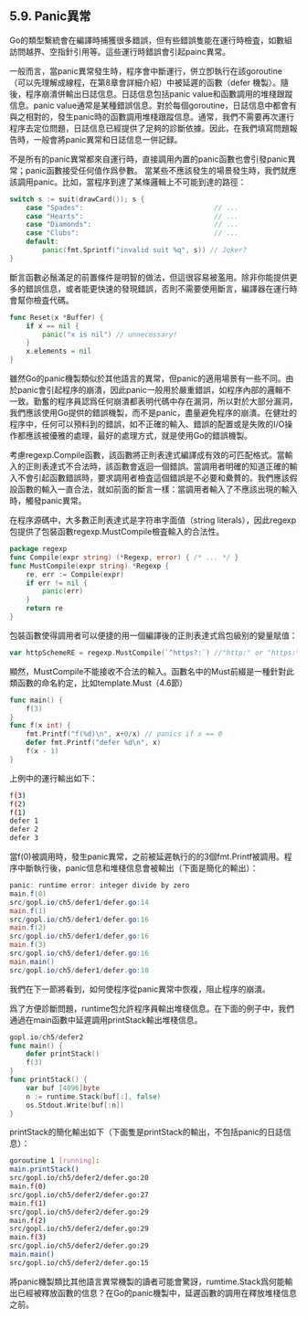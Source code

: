 ## 5.9. Panic異常

Go的類型繫統會在編譯時捕獲很多錯誤，但有些錯誤隻能在運行時檢査，如數組訪問越界、空指針引用等。這些運行時錯誤會引起painc異常。

一般而言，當panic異常發生時，程序會中斷運行，併立卽執行在該goroutine（可以先理解成線程，在第8章會詳細介紹）中被延遲的函數（defer 機製）。隨後，程序崩潰併輸出日誌信息。日誌信息包括panic value和函數調用的堆棧跟蹤信息。panic value通常是某種錯誤信息。對於每個goroutine，日誌信息中都會有與之相對的，發生panic時的函數調用堆棧跟蹤信息。通常，我們不需要再次運行程序去定位問題，日誌信息已經提供了足夠的診斷依據。因此，在我們填寫問題報告時，一般會將panic異常和日誌信息一併記録。

不是所有的panic異常都來自運行時，直接調用內置的panic函數也會引發panic異常；panic函數接受任何值作爲參數。	當某些不應該發生的場景發生時，我們就應該調用panic。比如，當程序到達了某條邏輯上不可能到達的路徑：

```Go
switch s := suit(drawCard()); s {
	case "Spades":                                // ...
	case "Hearts":                                // ...
	case "Diamonds":                              // ...
	case "Clubs":                                 // ...
	default:
		panic(fmt.Sprintf("invalid suit %q", s)) // Joker?
}
```

斷言函數必鬚滿足的前置條件是明智的做法，但這很容易被濫用。除非你能提供更多的錯誤信息，或者能更快速的發現錯誤，否則不需要使用斷言，編譯器在運行時會幫你檢査代碼。

```Go
func Reset(x *Buffer) {
	if x == nil {
		panic("x is nil") // unnecessary!
	}
	x.elements = nil
}
```

雖然Go的panic機製類似於其他語言的異常，但panic的適用場景有一些不同。由於panic會引起程序的崩潰，因此panic一般用於嚴重錯誤，如程序內部的邏輯不一致。勤奮的程序員認爲任何崩潰都表明代碼中存在漏洞，所以對於大部分漏洞，我們應該使用Go提供的錯誤機製，而不是panic，盡量避免程序的崩潰。在健壯的程序中，任何可以預料到的錯誤，如不正確的輸入、錯誤的配置或是失敗的I/O操作都應該被優雅的處理，最好的處理方式，就是使用Go的錯誤機製。

考慮regexp.Compile函數，該函數將正則表達式編譯成有效的可匹配格式。當輸入的正則表達式不合法時，該函數會返迴一個錯誤。當調用者明確的知道正確的輸入不會引起函數錯誤時，要求調用者檢査這個錯誤是不必要和纍贅的。我們應該假設函數的輸入一直合法，就如前面的斷言一樣：當調用者輸入了不應該出現的輸入時，觸發panic異常。

在程序源碼中，大多數正則表達式是字符串字面值（string literals），因此regexp包提供了包裝函數regexp.MustCompile檢査輸入的合法性。

```Go
package regexp
func Compile(expr string) (*Regexp, error) { /* ... */ }
func MustCompile(expr string) *Regexp {
	re, err := Compile(expr)
	if err != nil {
		panic(err)
	}
	return re
}
```

包裝函數使得調用者可以便捷的用一個編譯後的正則表達式爲包級别的變量賦值：

```Go
var httpSchemeRE = regexp.MustCompile(`^https?:`) //"http:" or "https:"
```

顯然，MustCompile不能接收不合法的輸入。函數名中的Must前綴是一種針對此類函數的命名約定，比如template.Must（4.6節）

```Go
func main() {
	f(3)
}
func f(x int) {
	fmt.Printf("f(%d)\n", x+0/x) // panics if x == 0
	defer fmt.Printf("defer %d\n", x)
	f(x - 1)
}
```

上例中的運行輸出如下：

```bash
f(3)
f(2)
f(1)
defer 1
defer 2
defer 3
```

當f(0)被調用時，發生panic異常，之前被延遲執行的的3個fmt.Printf被調用。程序中斷執行後，panic信息和堆棧信息會被輸出（下面是簡化的輸出）：

```powershell
panic: runtime error: integer divide by zero
main.f(0)
src/gopl.io/ch5/defer1/defer.go:14
main.f(1)
src/gopl.io/ch5/defer1/defer.go:16
main.f(2)
src/gopl.io/ch5/defer1/defer.go:16
main.f(3)
src/gopl.io/ch5/defer1/defer.go:16
main.main()
src/gopl.io/ch5/defer1/defer.go:10
```

我們在下一節將看到，如何使程序從panic異常中恢複，阻止程序的崩潰。

爲了方便診斷問題，runtime包允許程序員輸出堆棧信息。在下面的例子中，我們通過在main函數中延遲調用printStack輸出堆棧信息。

```Go
gopl.io/ch5/defer2
func main() {
	defer printStack()
	f(3)
}
func printStack() {
	var buf [4096]byte
	n := runtime.Stack(buf[:], false)
	os.Stdout.Write(buf[:n])
}
```

printStack的簡化輸出如下（下面隻是printStack的輸出，不包括panic的日誌信息）：

```bash
goroutine 1 [running]:
main.printStack()
src/gopl.io/ch5/defer2/defer.go:20
main.f(0)
src/gopl.io/ch5/defer2/defer.go:27
main.f(1)
src/gopl.io/ch5/defer2/defer.go:29
main.f(2)
src/gopl.io/ch5/defer2/defer.go:29
main.f(3)
src/gopl.io/ch5/defer2/defer.go:29
main.main()
src/gopl.io/ch5/defer2/defer.go:15
```

將panic機製類比其他語言異常機製的讀者可能會驚訝，rumtime.Stack爲何能輸出已經被釋放函數的信息？在Go的panic機製中，延遲函數的調用在釋放堆棧信息之前。
